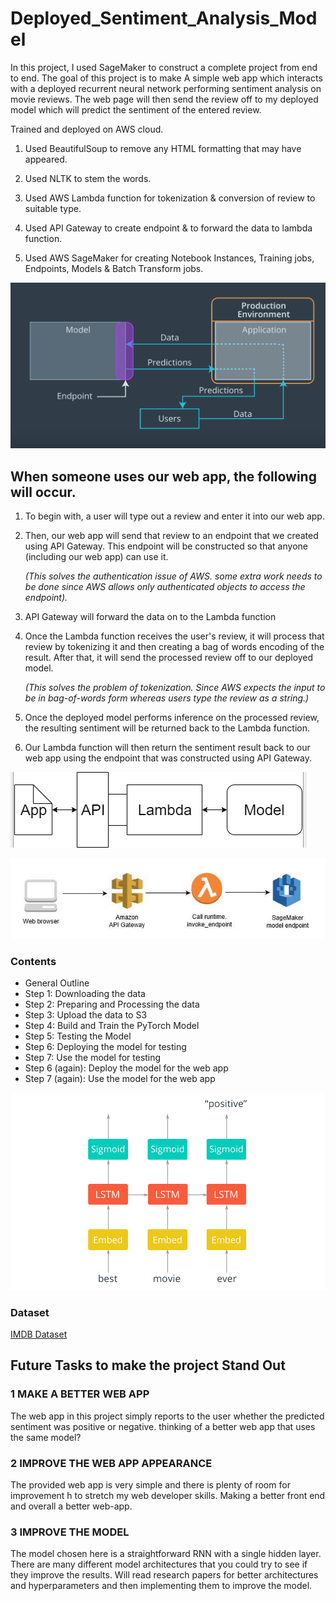 # Deployed_Sentiment_Analysis_Model

 In this project, I used SageMaker to construct a complete project from end to end. The goal of this project is to make A simple web app which interacts with a deployed recurrent neural network performing sentiment analysis on movie reviews.
 The web page will then send the review off to my deployed model which will predict the sentiment of the entered review.
 
 Trained and deployed on AWS cloud.
 




1. Used BeautifulSoup to remove any HTML formatting that may have appeared.

2. Used NLTK to stem the words.

3. Used AWS Lambda function for tokenization & conversion of review to suitable type.

4. Used API Gateway to create endpoint & to forward the data to lambda function.

5. Used AWS SageMaker for creating Notebook Instances, Training jobs, Endpoints, Models & Batch Transform jobs.




![!Model](model-app-endpoint.png)




## When someone uses our web app, the following will occur.

1. To begin with, a user will type out a review and enter it into our web app.

2. Then, our web app will send that review to an endpoint that we created using API Gateway. This endpoint will be constructed so that anyone (including our web app) can use it.

    *(This solves the authentication issue of AWS. some extra work needs to be done since AWS allows only authenticated objects to access the endpoint).*

3. API Gateway will forward the data on to the Lambda function

4. Once the Lambda function receives the user's review, it will process that review by tokenizing it and then creating a bag of words encoding of the result. After that, it will send the processed review off to our deployed model.

    *(This solves the problem of tokenization. Since AWS expects the input to be in bag-of-words form whereas users type the review as a string.)*

5. Once the deployed model performs inference on the processed review, the resulting sentiment will be returned back to the Lambda function.

6. Our Lambda function will then return the sentiment result back to our web app using the endpoint that was constructed using API Gateway.






![Web-app](webapp.PNG)



![flow](flow.png)




### Contents

- General Outline
- Step 1: Downloading the data
- Step 2: Preparing and Processing the data
- Step 3: Upload the data to S3
- Step 4: Build and Train the PyTorch Model
- Step 5: Testing the Model
- Step 6: Deploying the model for testing
- Step 7: Use the model for testing
- Step 6 (again): Deploy the model for the web app
- Step 7 (again): Use the model for the web app




![connections](connections.png)







### Dataset

[IMDB Dataset](https://ai.stanford.edu/~amaas/data/sentiment/)






## Future Tasks to make the project Stand Out

### 1 MAKE A BETTER WEB APP
   The web app in this project simply reports to the user whether the predicted sentiment was positive or negative. thinking of a better web app that uses the same model?

### 2 IMPROVE THE WEB APP APPEARANCE
   The provided web app is very simple and there is plenty of room for improvement h to stretch my web developer skills. Making a better front end and overall a better web-app.

### 3 IMPROVE THE MODEL
   The model chosen here is a straightforward RNN with a single hidden layer. There are many different model architectures that you could try to see if they improve the results. Will read research papers for better architectures and hyperparameters and then implementing them to improve the model.
